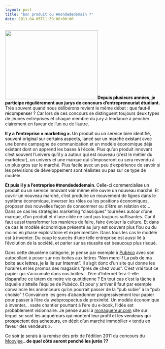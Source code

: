 ```yaml
---
layout: post
title: "bon produit ou #mondededemain ?"
date: 2011-04-05T11:39:00+00:00
---
```

<div class="main">
		<p><a href="http://www.juliecoudry.com/wp-content/uploads/2011/04/entrepreneur.jpg"><img class="alignleft size-medium wp-image-968" title="entrepreneur" src="http://www.juliecoudry.com/wp-content/uploads/2011/04/entrepreneur-300x223.jpg" alt="" width="300" height="223"></a><strong><span style="color: #000000;"><span><span>Depuis plusieurs années, je participe régulièrement aux</span> </span><span><span>jurys de concours d’entrepreneuriat étudiant</span></span>.</span><span style="color: #000000;"> </span></strong>Très souvent quand nous délibérons revient le même débat : <span style="color: #000000;">que faut-il récompenser ?</span> Car lors de ces concours se distinguent toujours deux types de jeunes entreprises et chaque membre du jury à tendance à pencher clairement en faveur de l’un ou de l’autre.</p>
	<p><span style="color: #000000;"><strong><span><span>Il y a l’entreprise « marketing ».</span></span><span> </span></strong></span><span style="color: #000000;">Un produit ou un service bien identifié, souvent original sur certains aspects, lancé sur un marché existant</span><span style="color: #000000;"> </span>avec une bonne campagne de communication et un modèle économique déjà existant dont on apprend les bases à l’école. Plus qu’un produit innovant c’est souvent l’univers qu’il y a autour qui est nouveau (c’est le métier du marketeur), un univers et une marque qui s’imposeront ou sera revendu à un plus gros sur le marché. Plus facile avec un peu d’expérience de savoir si les prévisions de développement sont réalistes ou pas sur ce type de modèle.</p>
	<p><strong><span style="color: #000000;"><span>Et puis il y a </span></span></strong><span style="color: #ff0000;"><strong><span style="color: #000000;"><span><span><span>l’entreprise #mondededemain.</span></span> </span></span></strong><span style="color: #000000;">Celle-ci commercialise un produit ou un service innovant voir même elle ouvre un nouveau marché</span></span><span style="color: #ff0000;">.</span> Et ouvrir un nouveau marché, c’est produire un mouvement de lignes dans le système économique, inverser les rôles ou les positions économiques, proposer des nouvelles façon de consommer ou d’être en relation etc…Dans ce cas les stratégies marketing “classiques” tournées autour d’une marque, d’un produit et d’une cible ne sont pas toujours suffisantes. Car il faut aussi transformer les manières de faire, faire évoluer la culture. Et dans ce cas le modèle économique présenté au jury est souvent plus flou ou du moins en phase exploratoire et expérimentale. Dans tous les cas le modèle est à inventer. Du coup le succès d’une telle entreprise est aussi lié à l’évolution de la société, et parier sur sa réussite est beaucoup plus risqué.</p>
	<p>Dans cette deuxième catégorie, je pense par exemple à <a href="http://www.pubeco.fr">Pubéco</a> avec son autocollant à poser sur nos boites aux lettres <span style="color: #000000;">“Non merci ! La pub de ma boite aux lettres, je la lis sur Internet”.</span> Il s’agit donc d’un site qui donne les horaires et les promos des magasins “près de chez vous”. C’est vrai tout ce papier qui s’accumule dans nos boîtes… l’ère d’Internet fera-t-elle disparaître ce totem de notre vie quotidienne ? En tout cas c’est la tâche à laquelle s’attelle l’équipe de Pubéco. Et pour y arriver il faut par exemple convaincre les annonceurs qu’on pourrait passer de la “pub subie” à la “pub choisie” ! Convaincre les gens d’abandonner progressivement leur papier pour passer à l’ère du webprospectus de proximité. Un modèle économique à inventer… vaste chantier pourtant à l’ère du e-book, l’idée est probablement visionnaire. Je pense aussi à <a href="http://monacquereur.com/">monaquereur.com</a> site sur lequel se sont <span style="color: #000000;">les acquéreurs qui montent leur profil et les vendeurs qui prospectent des acheteurs</span><span style="color: #000000;">,</span> en dépit d’un marché immobilier « tendu en faveur des vendeurs ».</p>
	<p>Ce soir je serais à la remise des prix de l’édition 2011 du concours du <a href="http://www.facebook.com/jcoudry#!/group.php?gid=329427385531">Moovjee</a>…<strong><span style="color: #000000;"><span>de quel côté auront penché les jurés ??</span></span></strong>
</p>
</div>